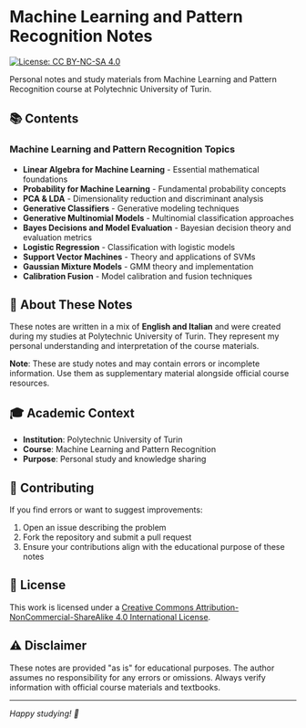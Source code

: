 # Machine Learning and Pattern Recognition Notes

[![License: CC BY-NC-SA 4.0](https://img.shields.io/badge/License-CC%20BY--NC--SA%204.0-lightgrey.svg)](https://creativecommons.org/licenses/by-nc-sa/4.0/)

Personal notes and study materials from Machine Learning and Pattern Recognition course at Polytechnic University of Turin.

## 📚 Contents

### Machine Learning and Pattern Recognition Topics
- **Linear Algebra for Machine Learning** - Essential mathematical foundations
- **Probability for Machine Learning** - Fundamental probability concepts
- **PCA & LDA** - Dimensionality reduction and discriminant analysis
- **Generative Classifiers** - Generative modeling techniques
- **Generative Multinomial Models** - Multinomial classification approaches
- **Bayes Decisions and Model Evaluation** - Bayesian decision theory and evaluation metrics
- **Logistic Regression** - Classification with logistic models
- **Support Vector Machines** - Theory and applications of SVMs
- **Gaussian Mixture Models** - GMM theory and implementation
- **Calibration Fusion** - Model calibration and fusion techniques

## 📝 About These Notes

These notes are written in a mix of **English and Italian** and were created during my studies at Polytechnic University of Turin. They represent my personal understanding and interpretation of the course materials.

**Note**: These are study notes and may contain errors or incomplete information. Use them as supplementary material alongside official course resources.

## 🎓 Academic Context

- **Institution**: Polytechnic University of Turin
- **Course**: Machine Learning and Pattern Recognition
- **Purpose**: Personal study and knowledge sharing

## 🤝 Contributing

If you find errors or want to suggest improvements:
1. Open an issue describing the problem
2. Fork the repository and submit a pull request
3. Ensure your contributions align with the educational purpose of these notes

## 📜 License

This work is licensed under a [Creative Commons Attribution-NonCommercial-ShareAlike 4.0 International License](https://creativecommons.org/licenses/by-nc-sa/4.0/).

## ⚠️ Disclaimer

These notes are provided "as is" for educational purposes. The author assumes no responsibility for any errors or omissions. Always verify information with official course materials and textbooks.


---

*Happy studying! 🚀*
